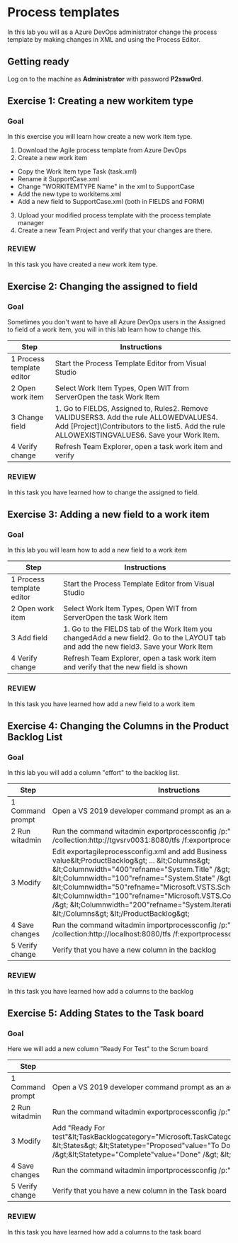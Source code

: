 # Process templates

In this lab you will as a Azure DevOps administrator change the process template by making changes in XML and using the Process Editor.


## Getting ready

Log on to the machine as **Administrator** with password **P2ssw0rd**.


## Exercise 1: Creating a new workitem type

### Goal 
In this exercise you will learn how create a new work item type. 

1. Download the Agile process template from Azure DevOps
2. Create a new work item 
* Copy the Work Item type Task (task.xml)
* Rename it SupportCase.xml
* Change "WORKITEMTYPE Name" in the xml to SupportCase
* Add the new type to workitems.xml
* Add a new field to  SupportCase.xml (both in FIELDS and FORM)
3. Upload your modified process template with the process template manager 
4. Create a new Team Project and verify that your changes are there. 

### REVIEW 
In this task you have created a new work item type. 

## Exercise 2: Changing the assigned to field

### Goal 
Sometimes you don't want to have all Azure DevOps users in the Assigned to field of a work item, you will in this lab learn how to change this. 

| Step | Instructions |
| --- | --- |
| 1 Process template editor | Start the Process Template Editor from Visual Studio  |
| 2 Open work item | Select Work Item Types, Open WIT from ServerOpen the task Work Item |
| 3 Change field | 1. Go to FIELDS, Assigned to, Rules2. Remove VALIDUSERS3. Add the rule ALLOWEDVALUES4. Add [Project]\Contributors to the list5. Add the rule ALLOWEXISTINGVALUES6. Save your Work Item. |
| 4 Verify change | Refresh Team Explorer, open a task work item and verify |

### REVIEW 
In this task you have learned how to change the assigned to field. 


## Exercise 3: Adding a new field to a work item

### Goal 
In this lab you will learn how to add a new field to a work item 

| Step | Instructions |
| --- | --- |
| 1 Process template editor | Start the Process Template Editor from Visual Studio  |
| 2 Open work item | Select Work Item Types, Open WIT from ServerOpen the task Work Item |
| 3 Add field | 1. Go to the FIELDS tab of the Work Item you changedAdd a new field2. Go to the LAYOUT tab and add the new field3. Save your Work Item |
| 4 Verify change | Refresh Team Explorer, open a task work item and verify that the new field is shown |

### REVIEW 
In this task you have learned how add a new field to a work item 

## Exercise 4: Changing the Columns in the Product Backlog List

### Goal 
In this lab you will add a column &quot;effort&quot; to the backlog list. 

| Step | Instructions |
| --- | --- |
| 1 Command prompt | Open a VS 2019 developer command prompt as an administrator |
| 2 Run witadmin | Run the command witadmin exportprocessconfig /p:&quot; **myProject**&quot; /collection:http://tgvsrv0031:8080/tfs /f:exportprocessconfig.xml |
| 3 Modify | Edit exportagileprocessconfig.xml and add Business value\&lt;ProductBacklog\&gt;    ...    \&lt;Columns\&gt;      \&lt;Columnwidth=&quot;400&quot;refname=&quot;System.Title&quot; /\&gt;      \&lt;Columnwidth=&quot;100&quot;refname=&quot;System.State&quot; /\&gt;      \&lt;Columnwidth=&quot;50&quot;refname=&quot;Microsoft.VSTS.Scheduling.Effort&quot; /\&gt;      \&lt;Columnwidth=&quot;100&quot;refname=&quot;Microsoft.VSTS.Common.BusinessValue&quot; /\&gt;      \&lt;Columnwidth=&quot;200&quot;refname=&quot;System.IterationPath&quot; /\&gt;    \&lt;/Columns\&gt;  \&lt;/ProductBacklog\&gt;  |
| 4 Save changes | Run the command witadmin importprocessconfig /p:&quot; **myproject**&quot; /collection:http://localhost:8080/tfs /f:exportprocessconfig.xml |
| 5 Verify change | Verify that you have a new column in the backlog  |

### REVIEW 
In this task you have learned how add a columns to the backlog 

## Exercise 5: Adding States to the Task board

### Goal 
Here we will add a new column &quot;Ready For Test&quot; to the Scrum board 

| Step | Instructions |
| --- | --- |
| 1 Command prompt | Open a VS 2019 developer command prompt as an administrator |
| 2 Run witadmin | Run the command witadmin exportprocessconfig /p:&quot; **myProject**&quot; /collection:http://tgvsrv0031:8080/tfs /f:exportprocessconfig.xml |
| 3 Modify | Add &quot;Ready For test&quot;\&lt;TaskBacklogcategory=&quot;Microsoft.TaskCategory&quot;parent=&quot;Microsoft.RequirementCategory&quot;pluralName=&quot;Tasks&quot;singularName=&quot;Task&quot;workItemCountLimit=&quot;1000&quot;\&gt;…    \&lt;States\&gt;      \&lt;Statetype=&quot;Proposed&quot;value=&quot;To Do&quot; /\&gt;      \&lt;Statetype=&quot;InProgress&quot;value=&quot;In Progress&quot; /\&gt;      \&lt;Statetype=&quot;InProgress&quot;value=&quot;Ready for Test&quot; /\&gt;\&lt;Statetype=&quot;Complete&quot;value=&quot;Done&quot; /\&gt; \&lt;/States\&gt; |
| 4 Save changes | Run the command witadmin importprocessconfig /p:&quot; **myproject**&quot; /collection:http://localhost:8080/tfs /f:exportprocessconfig.xml |
| 5 Verify change | Verify that you have a new column in the Task board  |

### REVIEW 
In this task you have learned how add a columns to the task board 
